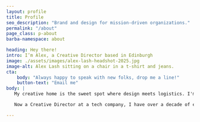 ```yaml
---
layout: profile
title: Profile
seo_description: "Brand and design for mission-driven organizations."
permalink: "/about"
page_class: p-about
barba-namespace: about

heading: Hey there!
intro: I’m Alex, a Creative Director based in Edinburgh
image: ./assets/images/alex-lash-headshot-2025.jpg
image-alt: Alex Lash sitting on a chair in a t-shirt and jeans.
cta: 
    body: "Always happy to speak with new folks, drop me a line!"
    button-text: "Email me"
body: |
   My creative home is the sweet spot where design meets logistics. I'm the kind of designer who color-codes project timelines and gets a rush from a perfectly executed launch. Detail-obsessed and passionate about creating work that _does_ good as much as it _looks_ good.

   Now a Creative Director at a tech company, I have over a decade of experience working at the intersection of design and technology across diverse business sectors. Mentoring teammates (formally and informally) has been one of the most fulfilling aspects of my career, but community work keeps me grounded. Over the years I've used my free time to teach affordable coding and design classes, foster cats, and support local nonprofits with volunteer work.

---
```

